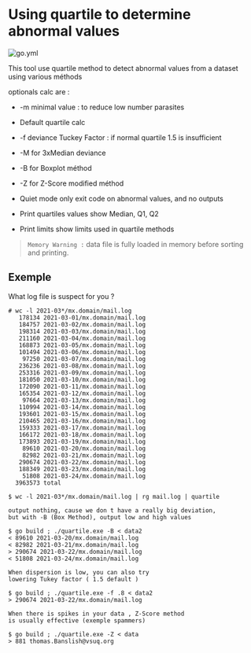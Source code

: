 # Using quartile to determine abnormal values

![go.yml](https://github.com/thc2cat/quartile/actions/workflows/go.yml/badge.svg)


This tool use quartile method to detect abnormal values from a dataset using various méthods

optionals calc are :

* -m minimal value : to reduce low number parasites
* Default quartile calc
* -f deviance Tuckey Factor : if normal quartile 1.5 is insufficient
* -M for 3xMedian deviance
* -B for Boxplot méthod
* -Z for Z-Score modified méthod

* Quiet mode only exit code on abnormal values, and no outputs
* Print quartiles values show Median, Q1, Q2
* Print limits show limits used in quartile methods

> `Memory Warning :`
> data file is fully loaded in memory before sorting and printing.

## Exemple

What log file is suspect for you ?

```shell
# wc -l 2021-03*/mx.domain/mail.log
   178134 2021-03-01/mx.domain/mail.log
   184757 2021-03-02/mx.domain/mail.log
   198314 2021-03-03/mx.domain/mail.log
   211160 2021-03-04/mx.domain/mail.log
   168873 2021-03-05/mx.domain/mail.log
   101494 2021-03-06/mx.domain/mail.log
    97250 2021-03-07/mx.domain/mail.log
   236236 2021-03-08/mx.domain/mail.log
   253316 2021-03-09/mx.domain/mail.log
   181050 2021-03-10/mx.domain/mail.log
   172090 2021-03-11/mx.domain/mail.log
   165354 2021-03-12/mx.domain/mail.log
    97664 2021-03-13/mx.domain/mail.log
   110994 2021-03-14/mx.domain/mail.log
   193601 2021-03-15/mx.domain/mail.log
   210465 2021-03-16/mx.domain/mail.log
   159333 2021-03-17/mx.domain/mail.log
   166172 2021-03-18/mx.domain/mail.log
   173893 2021-03-19/mx.domain/mail.log
    89610 2021-03-20/mx.domain/mail.log
    82982 2021-03-21/mx.domain/mail.log
   290674 2021-03-22/mx.domain/mail.log
   188349 2021-03-23/mx.domain/mail.log
    51808 2021-03-24/mx.domain/mail.log
  3963573 total                                              

$ wc -l 2021-03*/mx.domain/mail.log | rg mail.log | quartile

output nothing, cause we don t have a really big deviation, 
but with -B (Box Method), output low and high values

$ go build ; ./quartile.exe -B < data2
< 89610 2021-03-20/mx.domain/mail.log
< 82982 2021-03-21/mx.domain/mail.log
> 290674 2021-03-22/mx.domain/mail.log
< 51808 2021-03-24/mx.domain/mail.log

When dispersion is low, you can also try 
lowering Tukey factor ( 1.5 default ) 

$ go build ; ./quartile.exe -f .8 < data2
> 290674 2021-03-22/mx.domain/mail.log

When there is spikes in your data , Z-Score method 
is usually effective (exemple spammers)

$ go build ; ./quartile.exe -Z < data
> 881 thomas.Banslish@vsuq.org

```
